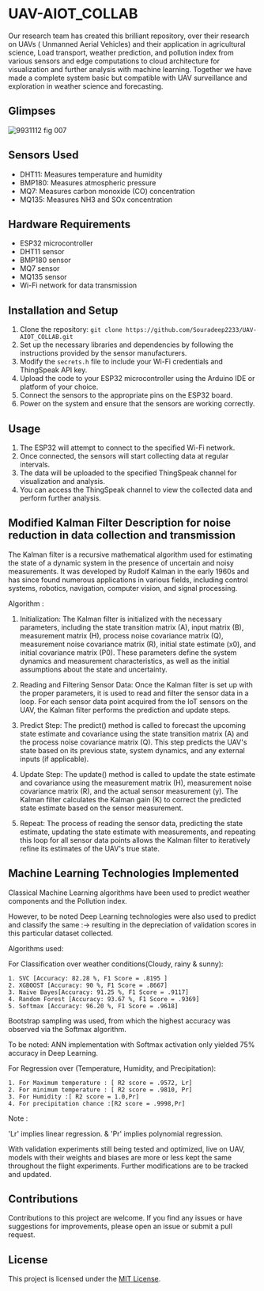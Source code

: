 # UAV-AIOT_COLLAB

Our research team has created this brilliant repository, over their research on UAVs ( Unmanned Aerial Vehicles) and their application in agricultural science, Load transport, weather prediction, and pollution index  from various sensors and edge computations to cloud architecture for visualization and further analysis with machine learning. Together we have made a complete system basic but compatible with UAV surveillance and exploration  in weather science and forecasting.
## Glimpses

![9931112 fig 007](https://github.com/Souradeep2233/UAV-AIOT_COLLAB/assets/94059815/39795825-9793-4aa6-bd09-edef0153b666)

## Sensors Used

- DHT11: Measures temperature and humidity
- BMP180: Measures atmospheric pressure
- MQ7: Measures carbon monoxide (CO) concentration
- MQ135: Measures NH3 and SOx concentration

## Hardware Requirements

- ESP32 microcontroller
- DHT11 sensor
- BMP180 sensor
- MQ7 sensor
- MQ135 sensor
- Wi-Fi network for data transmission

## Installation and Setup

1. Clone the repository: `git clone https://github.com/Souradeep2233/UAV-AIOT_COLLAB.git`
2. Set up the necessary libraries and dependencies by following the instructions provided by the sensor manufacturers.
3. Modify the `secrets.h` file to include your Wi-Fi credentials and ThingSpeak API key.
4. Upload the code to your ESP32 microcontroller using the Arduino IDE or platform of your choice.
5. Connect the sensors to the appropriate pins on the ESP32 board.
6. Power on the system and ensure that the sensors are working correctly.

## Usage

1. The ESP32 will attempt to connect to the specified Wi-Fi network.
2. Once connected, the sensors will start collecting data at regular intervals.
3. The data will be uploaded to the specified ThingSpeak channel for visualization and analysis.
4. You can access the ThingSpeak channel to view the collected data and perform further analysis.

## Modified Kalman Filter Description for noise reduction in data collection and transmission
The Kalman filter is a recursive mathematical algorithm used for estimating the state of a dynamic system in the presence of uncertain and noisy measurements. It was developed by Rudolf Kalman in the early 1960s and has since found numerous applications in various fields, including control systems, robotics, navigation, computer vision, and signal processing.

Algorithm :

1. Initialization: The Kalman filter is initialized with the necessary parameters, including the state transition matrix (A), input matrix (B), measurement matrix (H), process noise covariance matrix (Q), measurement noise covariance matrix (R), initial state estimate (x0), and initial covariance matrix (P0). These parameters define the system dynamics and measurement characteristics, as well as the initial assumptions about the state and uncertainty.

2. Reading and Filtering Sensor Data: Once the Kalman filter is set up with the proper parameters, it is used to read and filter the sensor data in a loop. For each sensor data point acquired from the IoT sensors on the UAV, the Kalman filter performs the prediction and update steps.

3. Predict Step: The predict() method is called to forecast the upcoming state estimate and covariance using the state transition matrix (A) and the process noise covariance matrix (Q). This step predicts the UAV's state based on its previous state, system dynamics, and any external inputs (if applicable).

4. Update Step: The update() method is called to update the state estimate and covariance using the measurement matrix (H), measurement noise covariance matrix (R), and the actual sensor measurement (y). The Kalman filter calculates the Kalman gain (K) to correct the predicted state estimate based on the sensor measurement.

5. Repeat: The process of reading the sensor data, predicting the state estimate, updating the state estimate with measurements, and repeating this loop for all sensor data points allows the Kalman filter to iteratively refine its estimates of the UAV's true state.

## Machine Learning Technologies Implemented 

Classical Machine Learning algorithms have been used to predict weather components and the Pollution index.

However, to be noted Deep Learning technologies were also used to predict and classify the same :-> resulting in the depreciation of validation scores in this particular dataset collected.


Algorithms used:

For Classification over weather conditions(Cloudy, rainy & sunny): 

    1. SVC [Accuracy: 82.28 %, F1 Score = .8195 ] 
    2. XGBOOST [Accuracy: 90 %, F1 Score = .8667] 
    3. Naive Bayes[Accuracy: 91.25 %, F1 Score = .9117] 
    4. Random Forest [Accuracy: 93.67 %, F1 Score = .9369] 
    5. Softmax [Accuracy: 96.20 %, F1 Score = .9618]
Bootstrap sampling was used, from which the highest accuracy was observed via the Softmax algorithm.

To be noted: ANN implementation with Softmax activation only yielded 75% accuracy in Deep Learning.

For Regression over (Temperature, Humidity, and Precipitation):
    
    1. For Maximum temperature : [ R2 score = .9572, Lr] 
    2. For minimum temperature : [ R2 score = .9810, Pr] 
    3. For Humidity :[ R2 score = 1.0,Pr] 
    4. For precipitation chance :[R2 score = .9998,Pr]

Note :

'Lr' implies linear regression. & 'Pr' implies polynomial regression.

With validation experiments still being tested and optimized, live on UAV, models with their weights and biases are more or less kept the same throughout the flight experiments. Further modifications are to be tracked and updated.

## Contributions

Contributions to this project are welcome. If you find any issues or have suggestions for improvements, please open an issue or submit a pull request.

## License

This project is licensed under the [MIT License](LICENSE).
